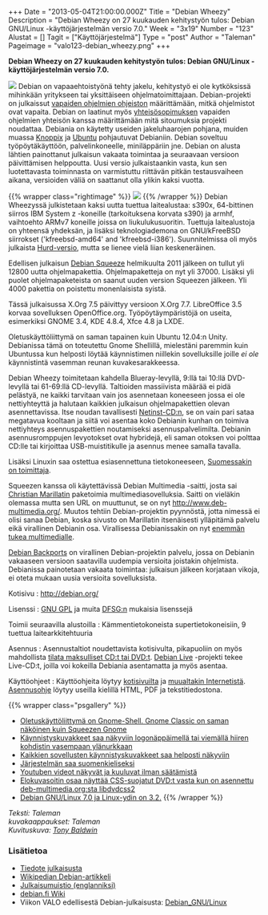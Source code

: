 +++
Date = "2013-05-04T21:00:00.000Z"
Title = "Debian Wheezy"
Description = "Debian Wheezy on 27 kuukauden kehitystyön tulos: Debian GNU/Linux -käyttöjärjestelmän versio 7.0."
Week = "3x19"
Number = "123"
Alustat = []
Tagit = ["Käyttöjärjestelmä"]
Type = "post"
Author = "Taleman"
Pageimage = "valo123-debian_wheezy.png"
+++


**Debian Wheezy on 27 kuukauden kehitystyön tulos: Debian GNU/Linux
-käyttöjärjestelmän versio 7.0.**

![ ](/images/valo123-debian_wheezy.png "valo123-debian_wheezy.png")
Debian on vapaaehtoistyönä tehty jakelu, kehitystyö ei ole kytköksissä
mihinkään yritykseen tai yksittäiseen ohjelmatoimittajaan.
Debian-projekti on julkaissut [vapaiden ohjelmien
ohjeiston](http://www.debian.org/social_contract.fi.html#guidelines)
määrittämään, mitkä ohjelmistot ovat vapaita. Debian on laatinut myös
[yhteisösopimuksen](http://www.debian.org/social_contract.fi.html)
vapaiden ohjelmien yhteisön kanssa määrittämään mitä sitoumuksia
projekti noudattaa. Debiania on käytetty useiden jakeluhaarojen pohjana,
muiden muassa [Knoppix](http://www.knopper.net/knoppix/) ja
[Ubuntu](http://ubuntu-fi.org/) pohjautuvat Debianiin. Debian soveltuu
työpöytäkäyttöön, palvelinkoneelle, miniläppäriin jne. Debian on alusta
lähtien painottanut julkaisun vakaata toimintaa ja seuraavaan versioon
päivittämisen helppoutta. Uusi versio julkaistaankin vasta, kun sen
luotettavasta toiminnasta on varmistuttu riittävän pitkän testausvaiheen
aikana, versioiden väliä on saattanut olla ylikin kaksi vuotta.

{{% wrapper class="rightimage" %}}
![ ](/images/Tonybaldwin_-_Debian_gnu_linux_7_Wheezy.png "Tonybaldwin - Debian gnu linux 7 Wheezy.png")
{{% /wrapper %}}
Debian Wheezyssä julkistetaan kaksi uutta tuettua laitealustaa: s390x,
64-bittinen siirros IBM System z -koneille (tarkoituksena korvata s390)
ja armhf, vaihtoehto ARMv7 koneille joissa on liukulukusuoritin.
Tuettuja laitealustoja on yhteensä yhdeksän, ja lisäksi teknologiademona
on GNU/kFreeBSD siirrokset ('kfreebsd-amd64' and 'kfreebsd-i386').
Suunnitelmissa oli myös julkaista
[Hurd-versio](http://www.debian.org/ports/hurd/), mutta se lienee vielä
liian keskeneräinen.

Edellisen julkaisun [Debian Squeeze](Debian_GNU_Linux)
helmikuulta 2011 jälkeen on tullut yli 12800 uutta ohjelmapakettia.
Ohjelmapaketteja on nyt yli 37000. Lisäksi yli puolet ohjelmapaketeista
on saanut uuden version Squeezen jälkeen. Yli 4000 pakettia on poistettu
monenlaisista syistä.

Tässä julkaisussa X.Org 7.5 päivittyy versioon X.Org 7.7. LibreOffice
3.5 korvaa sovelluksen OpenOffice.org. Työpöytäympäristöjä on useita,
esimerkiksi GNOME 3.4, KDE 4.8.4, Xfce 4.8 ja LXDE.

Oletuskäyttöliittymä on saman tapainen kuin Ubuntu 12.04:n Unity.
Debianissa tämä on toteutettu Gnome Shellillä, mielestäni paremmin kuin
Ubuntussa kun helposti löytää käynnistimen niillekin sovelluksille
joille *ei ole* käynnistintä vasemman reunan kuvakesarakkeessa.

Debian Wheezy toimitetaan kahdella Blueray-levyllä, 9:llä tai 10:llä
DVD-levyllä tai 61-69:llä CD-levyllä. Taltioiden massiivista määrää ei
pidä pelästyä, ne kaikki tarvitaan vain jos asennetaan koneeseen jossa
ei ole nettiyhteyttä ja halutaan kaikkien julkaisun ohjelmapakettien
olevan asennettavissa. Itse noudan tavallisesti
[Netinst-CD:n](http://www.debian.org/distrib/netinst), se on vain pari
sataa megatavua kooltaan ja siitä voi asentaa koko Debianin kunhan on
toimiva nettiyhteys asennuspakettien noutamiseksi asennuspalvelimilta.
Debianin asennusromppujen levyotokset ovat hybridejä, eli saman otoksen
voi polttaa CD:lle tai kirjoittaa USB-muistitikulle ja asennus menee
samalla tavalla.

Lisäksi Linuxin saa ostettua esiasennettuna tietokoneeseen, [Suomessakin
on toimittaja](http://www.debian.org/distrib/pre-installed#fi).

Squeezen kanssa oli käytettävissä Debian Multimedia -saitti, josta sai
[Christian
Marillatin](http://qa.debian.org/developer.php?login=marillat@debian.org)
paketoimia multimediasovelluksia. Saitti on vieläkin olemassa mutta sen
URL on muuttunut, se on nyt
[<http://www.deb-multimedia.org/>](http://www.deb-multimedia.org/).
Muutos tehtiin Debian-projektin pyynnöstä, jotta nimessä ei olisi sanaa
Debian, koska sivusto on Marillatin itsenäisesti ylläpitämä palvelu eikä
virallinen Debianin osa. Virallisessa Debianissakin on nyt [enemmän
tukea multimedialle](http://wiki.debian.org/DebianMultimedia).

[Debian Backports](http://backports.debian.org/) on virallinen
Debian-projektin palvelu, jossa on Debianin vakaaseen versioon
saatavilla uudempia versioita joistakin ohjelmista. Debianissa
painotetaan vakaata toimintaa: julkaisun jälkeen korjataan vikoja, ei
oteta mukaan uusia versioita sovelluksista.

Kotisivu
:   <http://debian.org/>

Lisenssi
:   [GNU GPL](GNU_GPL) ja muita
    [DFSG:n](http://www.debian.org/social_contract.fi.html#guidelines)
    mukaisia lisenssejä

Toimii seuraavilla alustoilla
:   Kämmentietokoneista supertietokoneisiin, 9 tuettua
    laitearkkitehtuuria

Asennus
:   Asennustaltiot noudettavista kotisivulta, pikapuoliin on myös
    mahdollista [tilata maksulliset CD:t tai
    DVD:t](http://www.debian.org/CD/vendors/). [Debian
    Live](http://live.debian.net/) -projekti tekee Live-CD:t, joilla voi
    kokeilla Debiania asentamatta ja myös asentaa.

Käyttöohjeet
:   Käyttöohjeita löytyy [kotisivuilta](http://www.debian.org/doc/) ja
    [muualtakin Internetistä](http://www.debianhelp.co.uk/).
    [Asennusohje](http://www.debian.org/releases/stable/installmanual)
    löytyy useilla kielillä HTML, PDF ja tekstitiedostona.

{{% wrapper class="psgallery" %}}
-   [Oletuskäyttöliittymä on Gnome-Shell. Gnome Classic on saman
    näköinen kuin Squeezen Gnome](/images/Wheezy-tyopoyta.png)
-   [Käynnistyskuvakkeet saa näkyviin logonäppäimellä tai viemällä
    hiiren kohdistin vasempaan ylänurkkaan](/images/Wheezy-tyopoyta2.png)
-   [Kaikkien sovellusten käynnistyskuvakkeet saa helposti näkyviin](/images/Wheezy-kaikki-sovellukset.png)
-   [Järjestelmän saa suomenkieliseksi](/images/Wheezy-finnish.png)
-   [Youtuben videot näkyvät ja kuuluvat ilman säätämistä](/images/Wheezy-youtube.png)
-   [Elokuvasoitin osaa näyttää CSS-suojatut DVD:t vasta kun on asennettu deb-multimedia.org:sta libdvdcss2](/images/Wheezy-elokuvasoitin.png)
-   [Debian GNU/Linux 7.0 ja Linux-ydin on 3.2.](/images/Wheezy-release-uname.png)
{{% /wrapper %}}

*Teksti: Taleman* <br />
*kuvakaappaukset: Taleman* <br />
*Kuvituskuva: [Tony Baldwin](http://www.debianart.org/cchost/?ccm=/files/tonybaldwin/1276)*

### Lisätietoa

-   [Tiedote julkaisusta](http://www.debian.org/News/2013/20130504)
-   [Wikipedian Debian-artikkeli](http://fi.wikipedia.org/wiki/Debian)
-   [Julkaisumuistio
    (englanniksi)](http://www.debian.org/releases/wheezy/amd64/release-notes/ch-whats-new.en.html)
-   [debian.fi Wiki](http://debian.fi/)
-   Viikon VALO edellisestä Debian-julkaisusta:
    [Debian\_GNU/Linux](Debian_GNU/Linux "wikilink")


